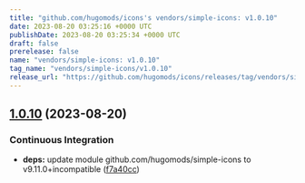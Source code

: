 ```yaml
---
title: "github.com/hugomods/icons's vendors/simple-icons: v1.0.10"
date: 2023-08-20 03:25:16 +0000 UTC
publishDate: 2023-08-20 03:25:34 +0000 UTC
draft: false
prerelease: false
name: "vendors/simple-icons: v1.0.10"
tag_name: "vendors/simple-icons/v1.0.10"
release_url: "https://github.com/hugomods/icons/releases/tag/vendors/simple-icons/v1.0.10"
---
```


## [1.0.10](https://github.com/hugomods/icons/compare/vendors/simple-icons/v1.0.9...vendors/simple-icons/v1.0.10) (2023-08-20)


### Continuous Integration

* **deps:** update module github.com/hugomods/simple-icons to v9.11.0+incompatible ([f7a40cc](https://github.com/hugomods/icons/commit/f7a40cc22319675cc63d43f4e220aee867102e22))
